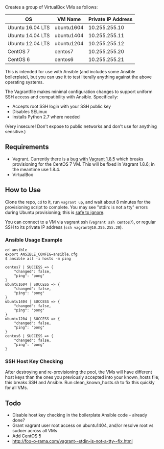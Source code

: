 Creates a group of VirtualBox VMs as follows:

| OS               | VM Name    | Private IP Address |
|------------------|------------|--------------------|
| Ubuntu 16.04 LTS | ubuntu1604 | 10.255.255.10      |
| Ubuntu 14.04 LTS | ubuntu1404 | 10.255.255.11      |
| Ubuntu 12.04 LTS | ubuntu1204 | 10.255.255.12      |
| CentOS 7         | centos7    | 10.255.255.20      |
| CentOS 6         | centos6    | 10.255.255.21      |

This is intended for use with Ansible (and includes some Ansible boilerplate), but you can use it to test literally anything against the above operating systems.

The Vagrantfile makes minimal configuration changes to support uniform SSH access and compatibility with Ansible. Specifically:
- Accepts root SSH login with your SSH public key
- Disables SELinux
- Installs Python 2.7 where needed

(Very insecure! Don't expose to public networks and don't use for anything sensitive.)

## Requirements
- Vagrant. Currently there is a [bug with Vagrant 1.8.5](https://github.com/mitchellh/vagrant/issues/7610) which breaks provisioning for the CentOS 7 VM. This will be fixed in Vagrant 1.8.6; in the meantime use 1.8.4.
- VirtualBox

## How to Use
Clone the repo, `cd` to it, run `vagrant up`, and wait about 8 minutes for the provisioning script to complete. You may see "stdin: is not a tty" errors during Ubuntu provisioning; this is [safe to ignore](http://foo-o-rama.com/vagrant--stdin-is-not-a-tty--fix.html).

You can connect to a VM via vagrant ssh (`vagrant ssh centos7`), or regular SSH to its private IP address (`ssh vagrant@10.255.255.20`).


### Ansible Usage Example
```
cd ansible
export ANSIBLE_CONFIG=ansible.cfg
$ ansible all -i hosts -m ping

centos7 | SUCCESS => {
    "changed": false,
    "ping": "pong"
}
ubuntu1604 | SUCCESS => {
    "changed": false,
    "ping": "pong"
}
ubuntu1404 | SUCCESS => {
    "changed": false,
    "ping": "pong"
}
ubuntu1204 | SUCCESS => {
    "changed": false,
    "ping": "pong"
}
centos6 | SUCCESS => {
    "changed": false,
    "ping": "pong"
}
```

### SSH Host Key Checking
After destroying and re-provisioning the pool, the VMs will have different host keys than the ones you previously accepted into your known_hosts file; this breaks SSH and Ansible. Run clean_known_hosts.sh to fix this quickly for all VMs.

## Todo
- Disable host key checking in the boilerplate Ansible code - already done?
- Grant vagrant user root access on ubuntu1404, and/or resolve root vs sudoer across all VMs
- Add CentOS 5
- http://foo-o-rama.com/vagrant--stdin-is-not-a-tty--fix.html

